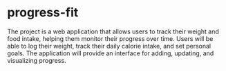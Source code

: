 # progress-fit
The project is a web application that allows users to track their weight and food intake, helping them monitor their progress over time. Users will be able to log their weight, track their daily calorie intake, and set personal goals. The application will provide an interface for adding, updating, and visualizing progress.
